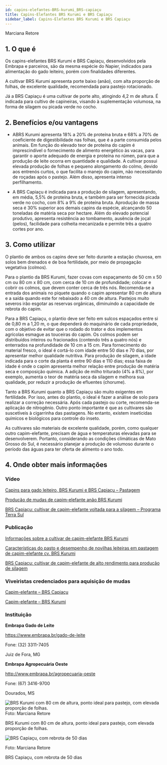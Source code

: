 ```yaml
---
id: capins-elefantes-BRS-kurumi_BRS-capiaçu
title: Capins-Elefantes BRS Kurumi e BRS Capiaçu
sidebar_label: Capins-Elefantes BRS Kurumi e BRS Capiaçu
---
```


<div className="center-textArticle">Marciana Retore</div>

## **1. O que é**

Os capins-elefantes BRS Kurumi e BRS Capiaçu, desenvolvidos
pela Embrapa e parceiros, são da mesma espécie do Napier,
indicados para alimentação do gado leiteiro, porém com
finalidades diferentes.

A cultivar BRS Kurumi apresenta porte baixo (anão), com alta
proporção de folhas, de excelente qualidade, recomendada para
pastejo rotacionado.

Já a BRS Capiaçu é uma cultivar de porte alto, atingindo 4,2 m de
altura. É indicada para cultivo de capineiras, visando à
suplementação volumosa, na forma de silagem ou picada verde
no cocho.

## **2. Benefícios e/ou vantagens**

- ABRS Kurumi apresenta 18% a 20% de proteína bruta e 68%
  a 70% de coeficiente de digestibilidade nas folhas, que é a
  parte consumida pelos animais. Em função do elevado teor de
  proteína do capim é imprescindível o fornecimento de
  alimento energético às vacas, para garantir o aporte
  adequado de energia e proteína no rúmen, para que a
  produção de leite ocorra em quantidade e qualidade.
  A cultivar possui elevada produção de folhas e pequeno
  alongamento do colmo, devido aos entrenós curtos, o que
  facilita o manejo do capim, não necessitando de roçadas após
  o pastejo. Além disso, apresenta intenso perfilhamento.

- A BRS Capiaçu é indicada para a produção de silagem,
  apresentando, em média, 5,5% de proteína bruta, e também
  para ser fornecida picada verde no cocho, com 8% a 9% de
  proteína bruta. Aprodução de massa seca é 30% superior aos
  demais capins da espécie, alcançando 50 toneladas de
  matéria seca por hectare. Além do elevado potencial
  produtivo, apresenta resistência ao tombamento, ausência de
  joçal (pelos), facilidade para colheita mecanizada e permite
  três a quatro cortes por ano.

## **3. Como utilizar**

O plantio de ambos os capins deve ser feito durante a estação
chuvosa, em solos bem drenados e de boa fertilidade, por meio de
propagação vegetativa (colmos).

Para o plantio da BRS Kurumi, fazer covas com espaçamento de
50 cm x 50 cm ou 80 cm x 80 cm, com cerca de 10 cm de
profundidade; colocar e cobrir os colmos, que devem conter cerca
de três nós. Recomenda-se a entrada dos animais no piquete
quando o capim apresentar 80 cm de altura e a saída quando este
for rebaixado a 40 cm de altura. Pastejos muito severos irão
esgotar as reservas orgânicas, diminuindo a capacidade de
rebrota do capim.

Para a BRS Capiaçu, o plantio deve ser feito em sulcos espaçados
entre si de 0,80 m a 1,20 m, o que dependerá do maquinário de
cada propriedade, com o objetivo de evitar que o rodado do trator e
dos implementos agrícolas esmague as touceiras do capim. Os
colmos podem ser distribuídos inteiros ou fracionados (contendo
três a quatro nós) e enterrados na profundidade de 10 cm a 15 cm.
Para fornecimento do material fresco, o ideal é cortá-lo com idade
entre 50 dias e 70 dias, por apresentar melhor qualidade nutritiva.
Para produção de silagem, a idade indicada para o corte da planta
é entre 90 dias e 110 dias; essa faixa de idade é onde o capim
apresenta melhor relação entre produção de matéria seca e
composição química. A adição de milho triturado (4% a 8%), por
exemplo, aumenta o teor de matéria seca da silagem e melhora
sua qualidade, por reduzir a produção de efluentes (chorume).

Tanto a BRS Kurumi quanto a BRS Capiaçu são muito exigentes
em fertilidade. Por isso, antes do plantio, o ideal é fazer a análise
de solo para realizar a correção necessária. Após cada pastejo ou
corte, recomenda-se aplicação de nitrogênio. Outro ponto
importante é que as cultivares são suscetíveis à cigarrinha das
pastagens. No entanto, existem inseticidas químicos e biológicos
para controle do inseto.

As cultivares são materiais de excelente qualidade, porém, como
qualquer outro capim-elefante, precisam de água e temperaturas
elevadas para se desenvolverem. Portanto, considerando as
condições climáticas de Mato Grosso do Sul, é necessário
planejar a produção de volumoso durante o período das águas
para ter oferta de alimento o ano todo.

## **4. Onde obter mais informações**

### Vídeo

[Capins para gado leiteiro, BRS Kurumi e BRS Capiaçu – Pastagem](https://bit.ly/2YOFLcz)

[Produção de mudas de capim-elefante anão BRS Kurumi](https://bit.ly/2YJUMMM)

[BRS Capiaçu: cultivar de capim-elefante voltada para a silagem – Programa Terra Sul](https://bit.ly/38zg9Vv)

### Publicação

[Informações sobre a cultivar de capim-elefante BRS Kurumi](https://bit.ly/3clkJIU)

[Características do pasto e desempenho de novilhas leiteiras em pastagem de capim-elefante cv. BRS Kurumi](https://bit.ly/2VsGoIM)

[BRS Capiaçu: cultivar de capim-elefante de alto rendimento para produção de silagem](https://bit.ly/2XVTwrv)

### Viveiristas credenciados para aquisição de mudas

[Capim-elefante – BRS Capiaçu](https://bit.ly/38ypKMp)

[Capim-elefante – BRS Kurumi](https://bit.ly/2EgJ4Qh)

### Instituição

**Embrapa Gado de Leite**

https://www.embrapa.br/gado-de-leite

Fone: (32) 3311-7405

Juiz de Fora, MG

**Embrapa Agropecuária Oeste**

http://www.embrapa.br/agropecuaria-oeste

Fone: (67) 3416-9700

Dourados, MS

![BRS Kurumi com 80 cm de altura, ponto ideal para pastejo, com elevada proporção de folhas.](img/docs/04_capins/FOTO_01.jpg)
Foto: Marciana Retore

<div className="center-textImage">
BRS Kurumi com 80 cm de altura,
ponto ideal para pastejo,
com elevada proporção de folhas.
</div>

<div className="image-Box">

![BRS Capiaçu, com rebrota de 50 dias](img/docs/04_capins/FOTO_02.jpg)

Foto: Marciana Retore

</div>

<div className="center-textImage">
BRS Capiaçu, com rebrota de 50 dias
</div>
